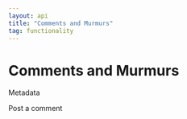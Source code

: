 ```yaml
---
layout: api
title: "Comments and Murmurs"
tag: functionality
---
```

Comments and Murmurs
====================	
Metadata	

Post a comment	